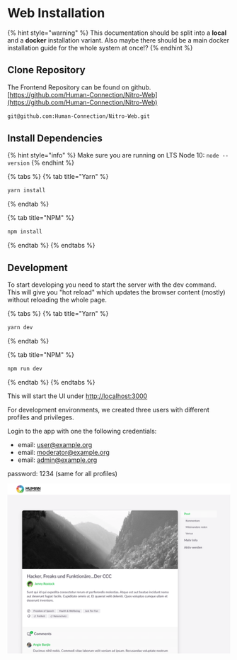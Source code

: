 # Web Installation

{% hint style="warning" %}
This documentation should be split into a **local** and a **docker** installation variant. Also maybe there should be a main docker installation guide for the whole system at once!?
{% endhint %}

## Clone Repository

The Frontend Repository can be found on github.  
[https://github.com/Human-Connection/Nitro-Web](https://github.com/Human-Connection/Nitro-Web)

```bash
git@github.com:Human-Connection/Nitro-Web.git
```

## Install Dependencies

{% hint style="info" %}
Make sure you are running on LTS Node 10: `node --version`
{% endhint %}

{% tabs %}
{% tab title="Yarn" %}
```bash
yarn install
```
{% endtab %}

{% tab title="NPM" %}
```bash
npm install
```
{% endtab %}
{% endtabs %}

## Development

To start developing you need to start the server with the dev command. This will give you "hot reload" which updates the browser content \(mostly\) without reloading the whole page.

{% tabs %}
{% tab title="Yarn" %}
```bash
yarn dev
```
{% endtab %}

{% tab title="NPM" %}
```bash
npm run dev
```
{% endtab %}
{% endtabs %}

This will start the UI under [http://localhost:3000](http://localhost:3000)

For development environments, we created three users with different profiles and privileges.

Login to the app with one the following credentials:

* email: user@example.org
* email: moderator@example.org
* email: admin@example.org

password: 1234 \(same for all profiles\)

![You should see this under http://localhost:3000](../.gitbook/assets/screenshot.png)

